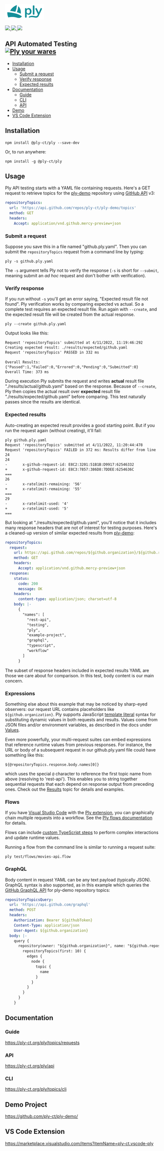 <a href="https://ply-ct.org">
  <img alt="ply-logo" src="https://raw.githubusercontent.com/ply-ct/ply/master/docs/img/ply.png" width="128">
</a>
<br><br>
<a href="https://github.com/ply-ct/ply/actions">
  <img src="https://github.com/ply-ct/ply/workflows/build/badge.svg" />
</a>
<a href="https://github.com/ply-ct/ply/actions">
  <img src="https://ply-ct.org/badges/ply-ct/ply/workflows/build" />
</a>
<a href="https://github.com/ply-ct/ply/actions">
  <img src="https://github.com/ply-ct/ply/workflows/CodeQL/badge.svg" />
</a>

<h2>API Automated Testing
<div>
<a href="https://ply-ct.org">
  <img src="https://raw.githubusercontent.com/ply-ct/ply/master/docs/img/wares.png" width="128" alt="Ply your wares" />
</a>
</div>
</h2>

  - [Installation](#installation)
  - [Usage](#usage)
    - [Submit a request](#submit-a-request)
    - [Verify response](#verify-response)
    - [Expected results](#expected-results)
  - [Documentation](#documentation)
    - [Guide](guide)
    - [CLI](cli)
    - [API](api)
  - [Demo](#demo-project)
  - [VS Code Extension](#vs-code-extension)

## Installation
```
npm install @ply-ct/ply --save-dev
```
Or, to run anywhere:
```
npm install -g @ply-ct/ply
```

## Usage
Ply API testing starts with a YAML file containing requests. Here's a GET request to retrieve
topics for the [ply-demo](https://github.com/ply-ct/ply-demo) repository using
[GitHub API](https://developer.github.com/v3/repos/#get-all-repository-topics) v3:
```yaml
repositoryTopics:
  url: 'https://api.github.com/repos/ply-ct/ply-demo/topics'
  method: GET
  headers:
    Accept: application/vnd.github.mercy-preview+json
```

### Submit a request
Suppose you save this in a file named "github.ply.yaml". Then you can submit the
`repositoryTopics` request from a command line by typing:
```
ply -s github.ply.yaml
```
The `-s` argument tells Ply not to verify the response (`-s` is short for `--submit`, 
meaning submit an *ad hoc* request and don't bother with verification).

### Verify response
If you run without `-s` you'll get an error saying, "Expected result file not found". Ply verification
works by comparing expected vs actual. So a complete test requires an expected result file. Run again
with `--create`, and the expected result file will be created from the actual response.
```shell
ply --create github.ply.yaml
```
Output looks like this:
```shell
Request 'repositoryTopics' submitted at 4/11/2022, 11:19:46:292
Creating expected result: ./results/expected/github.yaml
Request 'repositoryTopics' PASSED in 332 ms

Overall Results: {"Passed":1,"Failed":0,"Errored":0,"Pending":0,"Submitted":0}
Overall Time: 373 ms
```
During execution Ply submits the request and writes **actual** result file "./results/actual/github.yaml"
based on the response. Because of `--create`, Ply then copies the actual result over **expected** result file "./results/expected/github.yaml"
before comparing. This test naturally passes since the results are identical.

### Expected results
Auto-creating an expected result provides a good starting point. But if you run the request again (without creating), it'll fail:
```shell
ply github.ply.yaml
Request 'repositoryTopics' submitted at 4/11/2022, 11:20:44:478
Request 'repositoryTopics' FAILED in 372 ms: Results differ from line 24
24
-       x-github-request-id: E8C2:3201:51B1B:D9917:62546332
+       x-github-request-id: E8C3:7857:386D8:7DDEE:6254636C
===
26
-       x-ratelimit-remaining: '56'
+       x-ratelimit-remaining: '55'
===
29
-       x-ratelimit-used: '4'
+       x-ratelimit-used: '5'
===
```

But looking at "./results/expected/github.yaml",
you'll notice that it includes many response headers that are not of interest for testing purposes. Here's a
cleaned-up version of similar expected results from [ply-demo](https://github.com/ply-ct/ply-demo/blob/master/test/requests/github-api.ply.yaml#L1):
```yaml
repositoryTopics:
  request:
    url: https://api.github.com/repos/${github.organization}/${github.repository}/topics
    method: GET
    headers:
      Accept: application/vnd.github.mercy-preview+json
  response:
    status:
      code: 200
      message: OK
    headers:
      content-type: application/json; charset=utf-8
    body: |-
      {
        "names": [
          "rest-api",
          "testing",
          "ply",
          "example-project",
          "graphql",
          "typescript",
          "workflow"
        ]
      }
```
The subset of response headers included in expected results YAML are those we care about for comparison.
In this test, body content is our main concern.

### Expressions
Something else about this example that may be noticed by sharp-eyed observers: our request URL contains
placeholders like `${github.organization}`. Ply supports JavaScript [template literal](https://developer.mozilla.org/en-US/docs/Web/JavaScript/Reference/Template_literals)
syntax for substituting dynamic values in both requests and results. Values come from JSON files and/or environment variables,
as described in the docs under [Values](https://ply-ct.github.io/ply/topics/values).

Even more powerfully, your multi-request suites can embed expressions that reference runtime values from previous responses.
For instance, the URL or body of a subsequent request in our github.ply.yaml file could have something like this:
```
${@repositoryTopics.response.body.names[0]}
```
which uses the special `@` character to reference the first topic name from above (resolving to 'rest-api').
This enables you to string together sequential requests that each depend on response output from preceding ones.
Check out the [Results](https://ply-ct.github.io/ply/topics/results) topic for details and examples.

### Flows
If you have [Visual Studio Code](https://code.visualstudio.com/) with the [Ply extension](https://marketplace.visualstudio.com/items?itemName=ply-ct.vscode-ply),
you can graphically chain multiple requests into a workflow. See the [Ply flows documentation](https://ply-ct.org/ply/topics/flows) for details.

Flows can include [custom TypeScript steps](https://ply-ct.org/ply/topics/steps) to perform complex interactions and update runtime values.

Running a flow from the command line is similar to running a request suite:
```
ply test/flows/movies-api.flow
```

### GraphQL
Body content in request YAML can be any text payload (typically JSON). GraphQL syntax is also supported, as in this
example which queries the [GitHub GraphQL API](https://docs.github.com/en/graphql) for ply-demo repository topics: 
```yaml
repositoryTopicsQuery:
  url: 'https://api.github.com/graphql'
  method: POST
  headers:
    Authorization: Bearer ${githubToken}
    Content-Type: application/json
    User-Agent: ${github.organization}
  body: |-
    query {
      repository(owner: "${github.organization}", name: "${github.repository}") {
        repositoryTopics(first: 10) {
          edges {
            node {
              topic {
                name
              }
            }
          }
        }
      }
    }
```


## Documentation

### Guide
<https://ply-ct.org/ply/topics/requests>

### API
<https://ply-ct.org/ply/api>

### CLI
<https://ply-ct.org/ply/topics/cli>

## Demo Project
<https://github.com/ply-ct/ply-demo/>


## VS Code Extension
<https://marketplace.visualstudio.com/items?itemName=ply-ct.vscode-ply>  



